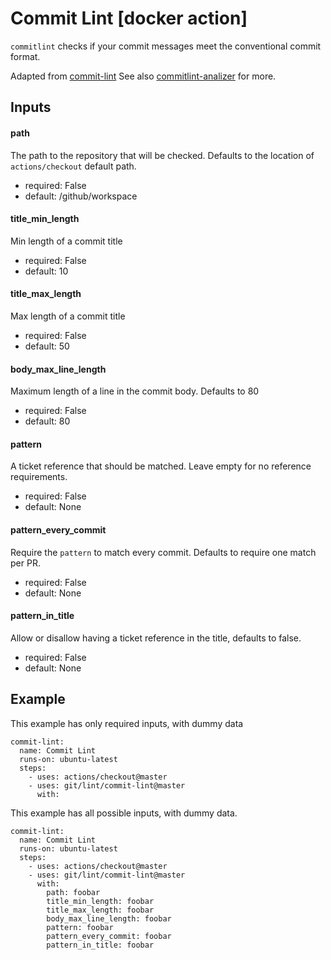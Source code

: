 # Commit Lint [docker action]

`commitlint` checks if your commit messages meet the conventional commit format.

Adapted from [commit-lint](https://github.com/conventional-changelog/commitlint)
See also [commitlint-analizer](https://github.com/semantic-release/commit-analyzer) for more.


## Inputs

#### path

The path to the repository that will be checked. Defaults to the location
of `actions/checkout` default path.


- required: False
- default: /github/workspace

#### title_min_length

Min length of a commit title


- required: False
- default: 10

#### title_max_length

Max length of a commit title


- required: False
- default: 50

#### body_max_line_length

Maximum length of a line in the commit body. Defaults to 80


- required: False
- default: 80

#### pattern

A ticket reference that should be matched. Leave empty for no reference
requirements.


- required: False
- default: None

#### pattern_every_commit

Require the `pattern` to match every commit. Defaults to require one
match per PR.


- required: False
- default: None

#### pattern_in_title

Allow or disallow having a ticket reference in the title, defaults to false.


- required: False
- default: None



## Example

This example has only required inputs, with dummy data

    commit-lint:
      name: Commit Lint
      runs-on: ubuntu-latest
      steps:
        - uses: actions/checkout@master
        - uses: git/lint/commit-lint@master
          with:








This example has all possible inputs, with dummy data.

    commit-lint:
      name: Commit Lint
      runs-on: ubuntu-latest
      steps:
        - uses: actions/checkout@master
        - uses: git/lint/commit-lint@master
          with:
            path: foobar
            title_min_length: foobar
            title_max_length: foobar
            body_max_line_length: foobar
            pattern: foobar
            pattern_every_commit: foobar
            pattern_in_title: foobar
